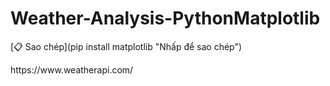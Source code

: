 # Weather-Analysis-PythonMatplotlib
[📋 Sao chép](pip install matplotlib "Nhấp để sao chép")
<link>https://www.weatherapi.com/</link>
